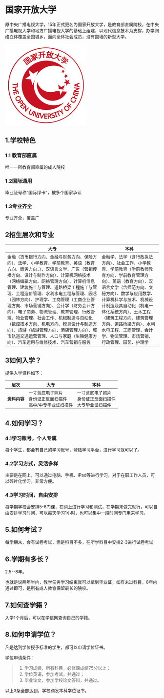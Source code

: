 # 国家开放大学
原中央广播电视大学，15年正式更名为国家开放大学，是教育部直属院校，在中央广播电视大学和地方广播电视大学的基础上组建，以现代信息技术为支撑，办学网络立体覆盖全国城乡，面向全体社会成员，没有围墙的新型大学。

![](image/ou.jpg)

## 1.学校特色
### 1.1 教育部直属
唯一一所教育部直属的成人院校
### 1.2国际通用
毕业证号称“国际绿卡”，被多个国家承认
### 1.3专业齐全
专业齐全，覆盖广

## 2招生层次和专业

|大专|本科|
|----|----|
|金融（货币银行方向、金融与财务方向、保险方向）、法学、小学教育、学前教育、英语（教育方向、商务方向、）、汉语言文学、广告（营销传播方向、设计与制作方向）、计算机网络技术（网络编辑方向、网络管理方向）、计算机信息管理、建筑施工与管理、道路桥梁工程施工与管理、工程造价管理、水利水电工程与管理、园艺（园林方向）、护理学、工商管理（工商企业管理方向、市场营销方向）、会计学（财务会计方向）、电子商务、物流管理、教育管理、行政管理、物业管理、社会工作、机械制造与自动化（数控技术方向、机电方向、模具设计与制造方向）、旅游（旅游管理方向、酒店管理方向）、城市轨道交通运营管理、人口与家庭（生殖健康方向）、汽车运用与维修技术、汽车营销与服务|金融学、法学（含行政执法方向）、社会工作、小学教育、学前教育（学前教师教育方向、学前教育管理方向）、英语（教育方向）、汉语言文学（含师范方向、文秘方向）、数学与应用数学、计算机科学与技术、机械设计制造及其自动化（机电一体化系统方向）、土木工程（建筑工程方向、建筑管理方向、道路桥梁方向）、水利水电工程、工商管理、会计学、物流管理、市场营销、行政管理、园艺、护理学|

## 3如何入学？
提供入学资料如下：

|层次|大专|本科|
|----|----|----|
|**资料内容**|一寸蓝底电子照片<br>身份证正反面扫描件<br>高中/中专毕业证扫描件|一寸蓝底电子照片<br>身份证正反面扫描件<br>大专毕业证扫描件|

## 4.如何学习？
### 4.1学习账号，个人专属
每个学生，都会有自己的学习账号，登陆学习平台，进行学习就可以了。

### 4.2学习方式，灵活多样
主要是在网上，可以通过电脑、手机、iPad等进行学习，对于在职工作人员，可以碎片化学习，非常方便。

### 4.3学习时间，自由安排
每学期学校会安排5-6门课，在网上进行学习和测试，在学期末做完就行，可以自由安排学习时间，可以每天学习1小时，也可以集中一段时间专门用来学习。

## 5.如何考试？
每学期末，会有试卷考试，但是科目不多，在所学科目中安排2-3进行试卷考试

## 6.学期有多长？
2.5--8年。

也就是说两年半内，教学任务学习结束就可以拿到毕业证，如有未过科目，8年内通过即可，是所有成人教育保留最长的院校。

## 7.如何查学籍？
入学1个月后，可以在学信网查询自己的学籍。

## 8.如何申请学位？
凡是达到学位授予标准的学生，都可以申请学位证书。

学位申请条件：
>1. 学习成绩，所有科目，必修课成绩75分以上；
>2. 学位英语，参加考试，并通过；
>3. 毕业论文，参加学校论文答辩，并通过。

以上3条全部达到，学校颁发本科学位证书。
